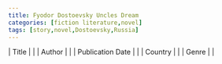 ```yaml
---
title: Fyodor Dostoevsky Uncles Dream
categories: [fiction literature,novel]
tags: [story,novel,Dostoevsky,Russia]
---
```

| Title |  |
| Author |  |
| Publication Date |   |
| Country |  |
| Genre |   |
        